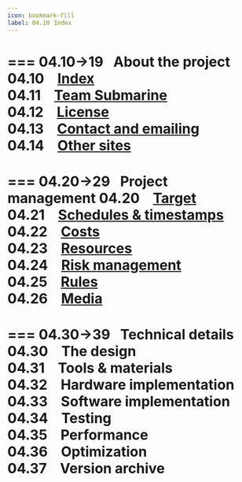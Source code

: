 ```yaml
---
icon: bookmark-fill
label: 04.10⠀Index
---
```


=== 04.10→19⠀About the project
04.10 ⠀[Index](/projects/04-submarine/04-10-19-about-the-project/04-10-index.md)\
04.11 ⠀[Team Submarine](/projects/04-submarine/04-10-19-about-the-project/04-11-team-submarine.md)\
04.12 ⠀[License](/projects/04-submarine/04-10-19-about-the-project/04-12-license.md)\
04.13 ⠀[Contact and emailing](/projects/04-submarine/04-10-19-about-the-project/04-13-contact.md)\
04.14 ⠀[Other sites](/projects/04-submarine/04-10-19-about-the-project/04-14-other-sites.md)
===

=== 04.20→29⠀Project management
04.20 ⠀[Target](/projects/04-submarine/04-20-29-project-management/04-20-target.md)\
04.21 ⠀[Schedules & timestamps](/projects/04-submarine/04-20-29-project-management/04-21-schedules.md)\
04.22 ⠀[Costs](/projects/04-submarine/04-20-29-project-management/04-22-costs.md)\
04.23 ⠀[Resources](/projects/04-submarine/04-20-29-project-management/04-23-resources.md)\
04.24 ⠀[Risk management](/projects/04-submarine/04-20-29-project-management/04-24-risks.md)\
04.25 ⠀[Rules](/projects/04-submarine/04-20-29-project-management/04-25-rules.md)\
04.26 ⠀[Media](/projects/04-submarine/04-20-29-project-management/04-26-media.md)
===

=== 04.30→39⠀Technical details
04.30 ⠀The design\
04.31 ⠀Tools & materials\
04.32 ⠀Hardware implementation\
04.33 ⠀Software implementation\
04.34 ⠀Testing\
04.35 ⠀Performance\
04.36 ⠀Optimization\
04.37 ⠀Version archive
===